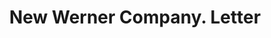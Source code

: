 ---
doi: 10.7916/D8SB5HTG
date_other: '1913'
date_other_textual: '1913'
form: correspondence
genre:
- Letters (correspondence)
name:
- New Werner Company
object_in_context_url: https://biggert.cul.columbia.edu/items/view/ave_biggert_01233
subject_hierarchical_geographic:
- Akron, Ohio, United States
subject_name:
- New Werner Company
title: New Werner Company. Letter
sort_title: New Werner Company. Letter
call_number: ave_biggert_01233
coordinates:
- 41.073055555555555,-81.51777777777778
pid: ave_biggert_01233
identifiers: ave_biggert_01233
permalink: /biggert/ave_biggert_01233/
layout: iiif-image-page
---